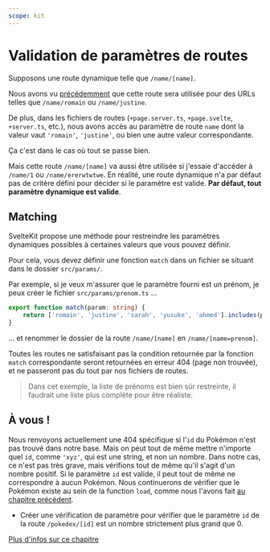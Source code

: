 ```yaml
---
scope: kit
---
```


# Validation de paramètres de routes

Supposons une route dynamique telle que `/name/[name]`.

Nous avons vu [précédemment](../01_sveltekit_basics/08_dynamic_routing.md) que cette route sera utilisée pour des URLs telles que `/name/romain` ou `/name/justine`.

De plus, dans les fichiers de routes (`+page.server.ts`, `+page.svelte`, `+server.ts`, etc.), nous avons accès au paramètre de route `name` dont la valeur vaut `'romain'`, `'justine'`, ou bien une autre valeur correspondante.

Ça c'est dans le cas où tout se passe bien.

Mais cette route `/name/[name]` va aussi être utilisée si j'essaie d'accéder à `/name/1` ou `/name/ererwtwtwe`. En réalité, une route dynamique n'a par défaut pas de critère défini pour décider si le paramètre est valide. **Par défaut, tout paramètre dynamique est valide**.

## Matching

SvelteKit propose une méthode pour restreindre les paramètres dynamiques possibles à certaines valeurs que vous pouvez définir.

Pour cela, vous devez définir une fonction `match` dans un fichier se situant dans le dossier `src/params/`.

Par exemple, si je veux m'assurer que le paramètre fourni est un prénom, je peux créer le fichier `src/params/prenom.ts` ...

```ts
export function match(param: string) {
	return ['romain', 'justine', 'sarah', 'yusuke', 'ahmed'].includes(param);
}
```

... et renommer le dossier de la route `/name/[name]` en `/name/[name=prenom]`.

Toutes les routes ne satisfaisant pas la condition retournée par la fonction `match` correspondante seront retournées en erreur 404 (page non trouvée), et ne passeront pas du tout par nos fichiers de routes.

> Dans cet exemple, la liste de prénoms est bien sûr restreinte, il faudrait une liste plus complète pour être réaliste.

## À vous !

<section class='task'>

Nous renvoyons actuellement une 404 spécifique si l'`id` du Pokémon n'est pas trouvé dans notre base. Mais on peut tout de même mettre n'importe quel `id`, comme `'xyz'`, qui est une string, et non un nombre. Dans notre cas, ce n'est pas très grave, mais vérifions tout de même qu'il s'agit d'un nombre positif. Si le paramètre `id` est valide, il peut tout de même ne correspondre à aucun Pokémon. Nous continuerons de vérifier que le Pokémon existe au sein de la function `load`, comme nous l'avons fait [au chapitre précédent](./02_errors.md).

- Créer une vérification de paramètre pour vérifier que le paramètre `id` de la route `/pokedex/[id]` est un nombre strictement plus grand que 0.

</section>

[Plus d'infos sur ce chapitre](https://kit.svelte.dev/docs/advanced-routing#matching)
